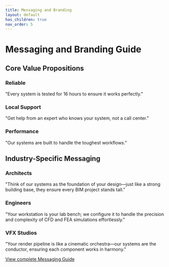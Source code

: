 ```yaml
---
title: Messaging and Branding
layout: default
has_children: true
nav_order: 5
---
```


# Messaging and Branding Guide

## Core Value Propositions

### Reliable
"Every system is tested for 16 hours to ensure it works perfectly."

### Local Support
"Get help from an expert who knows your system, not a call center."

### Performance
"Our systems are built to handle the toughest workflows."

## Industry-Specific Messaging

### Architects
"Think of our systems as the foundation of your design—just like a strong building base, they ensure every BIM project stands tall."

### Engineers
"Your workstation is your lab bench; we configure it to handle the precision and complexity of CFD and FEA simulations effortlessly."

### VFX Studios
"Your render pipeline is like a cinematic orchestra—our systems are the conductor, ensuring each component works in harmony."

[View complete Messaging Guide](https://docs.google.com/document/d/messaging-guide)